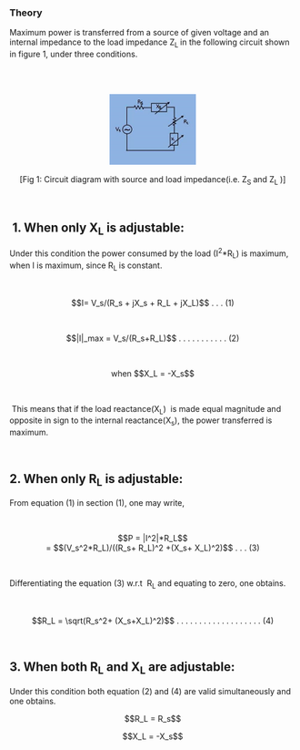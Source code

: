 ### Theory
<p>Maximum power is transferred from a source of given voltage and an internal impedance to the load impedance Z<sub>L </sub>in the following circuit shown in figure 1, under three conditions.</p><br>
							<br>
							 <p style="text-align: center;">
                                <img src="images/maximum power main picture.jpg" style="height: 30%; width: 30%;">
								</p>
							<p style="text-align:center">[Fig 1: Circuit diagram with source and load impedance(i.e. Z<sub>S </sub> and Z<sub>L </sub>)]</p><br>
							<h2>&nbsp;1. When only X<sub>L</sub> is adjustable:</h2>
							<p>Under this condition the power consumed by the load (I<sup>2</sup>*R<sub>L</sub>) is maximum, when I is maximum, since R<sub>L </sub>is constant.</p>
<br><p style="text-align: center;"> $$I= V_s/(R_s + jX_s + R_L + jX_L)$$ . . . (1)  </p>
<br>
<p style="text-align: center;"> $$|I|_max = V_s/(R_s+R_L)$$ . . . . . . . . . . . (2) </p>
							<br>
<p style="text-align: center;"> when $$X_L = -X_s$$ </p>							
							&nbsp;
							<p>&nbsp;This means that if the load reactance(X<sub>L</sub>)&nbsp; is made equal magnitude and opposite in sign to the internal reactance(X<sub>s</sub>), the power transferred is maximum.</p><br>
							<h2>2. When only R<sub>L</sub> is adjustable: </h2>
							<p>From equation (1) in section (1), one may write,&nbsp; </p><br>
<p style="text-align: center;"> $$P = |I^2|*R_L$$ 
<br> = $$(V_s^2*R_L)/((R_s+ R_L)^2 +(X_s+ X_L)^2)$$ . . . (3)  </p><br>								
							<p>Differentiating the equation (3) w.r.t&nbsp; R<sub>L </sub>and equating to zero, one obtains.&nbsp;&nbsp; </p><br>
<p style="text-align: center;"> $$R_L = \sqrt(R_s^2+ (X_s+X_L)^2)$$ . . . . . . . . . . . . . . . . . . . (4)
</p><br>
							<h2>3. When both R<sub>L</sub> and X<sub>L</sub> are adjustable: </h2>
							<p>Under this condition both equation (2) and (4) are valid simultaneously and one obtains.</p>       
<p style="text-align: center;"> $$R_L = R_s$$ </p>
 <p style="text-align: center;"> $$X_L = -X_s$$ </p>							
							&nbsp;
							<br>
							&nbsp;
							<br>
							&nbsp;		
							<script id="MathJax-script" async src="https://cdn.jsdelivr.net/npm/mathjax@3/es5/tex-mml-chtml.js"></script>
